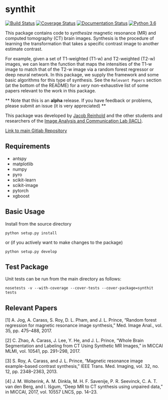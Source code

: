 synthit
=======

[![Build Status](https://travis-ci.org/jcreinhold/synthit.svg?branch=master)](https://travis-ci.org/jcreinhold/synthit)
[![Coverage Status](https://coveralls.io/repos/github/jcreinhold/synthit/badge.svg?branch=master)](https://coveralls.io/github/jcreinhold/synthit?branch=master)
[![Documentation Status](https://readthedocs.org/projects/synthit/badge/?version=latest)](http://synthit.readthedocs.io/en/latest/?badge=latest)
[![Python 3.6](https://img.shields.io/badge/python-3.6-blue.svg)](https://www.python.org/downloads/release/python-360/)

This package contains code to *synthesize* magnetic resonance (MR) and computed tomography (CT) brain images. Synthesis is the procedure 
of learning the transformation that takes a specific contrast image to another estimate contrast.

For example, given a set of T1-weighted (T1-w) and T2-weighted (T2-w) images, we can learn the function that maps the intensities of the
T1-w image to match that of the T2-w image via a random forest regressor or deep neural network. In this package, we supply 
the framework and some basic algorithms for this type of synthesis. See the `Relevant Papers` section (at the bottom of 
the README) for a *very* non-exhaustive list of some papers relevant to the work in this package.

** Note that this is an **alpha** release. If you have feedback or problems, please submit an issue (it is very appreciated) **

This package was developed by [Jacob Reinhold](https:jcreinhold.github.io) and the other students and researchers of the 
[Image Analysis and Communication Lab (IACL)](http://iacl.ece.jhu.edu/index.php/Main_Page).

[Link to main Gitlab Repository](https://gitlab.com/jcreinhold/synthit)

Requirements
------------

- antspy
- matplotlib
- numpy
- pyro
- scikit-learn
- scikit-image
- pytorch
- xgboost

Basic Usage
-----------

Install from the source directory

    python setup.py install
    
or (if you actively want to make changes to the package)

    python setup.py develop

Test Package
------------

Unit tests can be run from the main directory as follows:

    nosetests -v --with-coverage --cover-tests --cover-package=synthit tests
    
Relevant Papers
---------------

[1] A. Jog, A. Carass, S. Roy, D. L. Pham, and J. L. Prince, “Random forest regression for magnetic resonance image synthesis,” Med. Image Anal., vol. 35, pp. 475–488, 2017.

[2] C. Zhao, A. Carass, J. Lee, Y. He, and J. L. Prince, “Whole Brain Segmentation and Labeling from CT Using Synthetic MR Images,” in MICCAI MLMI, vol. 10541, pp. 291–298, 2017.

[3] S. Roy, A. Carass, and J. L. Prince, “Magnetic resonance image example-based contrast synthesis,” IEEE Trans. Med. Imaging, vol. 32, no. 12, pp. 2348–2363, 2013.

[4] J. M. Wolterink, A. M. Dinkla, M. H. F. Savenije, P. R. Seevinck, C. A. T. van den Berg, and I. Išgum, “Deep MR to CT synthesis using unpaired data,” in MICCAI, 2017, vol. 10557 LNCS, pp. 14–23.
